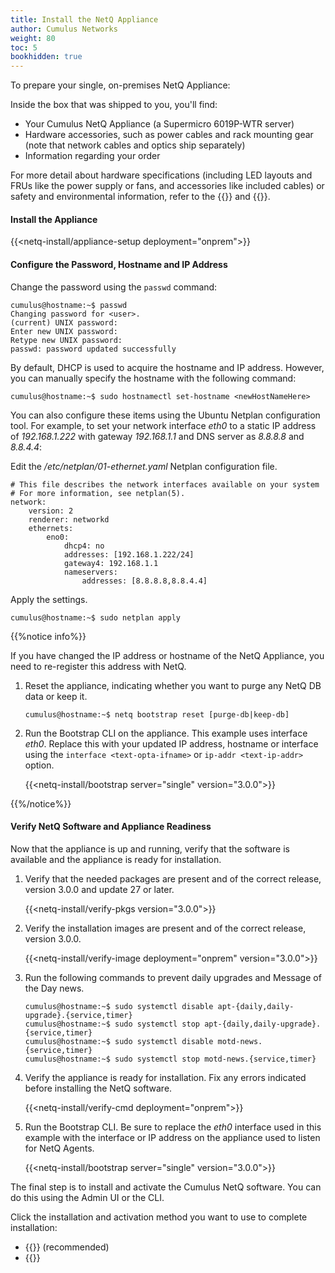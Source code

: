 ```yaml
---
title: Install the NetQ Appliance
author: Cumulus Networks
weight: 80
toc: 5
bookhidden: true
---
```

To prepare your single, on-premises NetQ Appliance:

Inside the box that was shipped to you, you'll find:

- Your Cumulus NetQ Appliance (a Supermicro 6019P-WTR server)
- Hardware accessories, such as power cables and rack mounting gear (note that network cables and optics ship separately)
- Information regarding your order

For more detail about hardware specifications (including LED layouts and FRUs like the power supply or fans, and accessories like included cables) or safety and environmental information, refer to the {{<exlink url="https://www.supermicro.com/manuals/superserver/1U/MNL-1943.pdf" text="user manual">}} and {{<exlink url="https://www.supermicro.com/QuickRefs/superserver/1U/QRG-1943.pdf" text="quick reference guide">}}.

#### Install the Appliance

{{<netq-install/appliance-setup deployment="onprem">}}

#### Configure the Password, Hostname and IP Address

Change the password using the `passwd` command:

```
cumulus@hostname:~$ passwd
Changing password for <user>.
(current) UNIX password:
Enter new UNIX password:
Retype new UNIX password:
passwd: password updated successfully
```

By default, DHCP is used to acquire the hostname and IP address. However, you can manually specify the hostname with the following command:

```
cumulus@hostname:~$ sudo hostnamectl set-hostname <newHostNameHere>
```

You can also configure these items using the Ubuntu Netplan configuration tool. For example, to set your network interface *eth0* to a static IP address of *192.168.1.222* with gateway *192.168.1.1* and DNS server as *8.8.8.8* and *8.8.4.4*:

Edit the */etc/netplan/01-ethernet.yaml* Netplan configuration file.

```
# This file describes the network interfaces available on your system
# For more information, see netplan(5).
network:
    version: 2
    renderer: networkd
    ethernets:
        eno0:
            dhcp4: no
            addresses: [192.168.1.222/24]
            gateway4: 192.168.1.1
            nameservers:
                addresses: [8.8.8.8,8.8.4.4]
```

Apply the settings.

```
cumulus@hostname:~$ sudo netplan apply
```

{{%notice info%}}

If you have changed the IP address or hostname of the NetQ Appliance, you need to re-register this address with NetQ.

1. Reset the appliance, indicating whether you want to purge any NetQ DB data or keep it.

    ```
    cumulus@hostname:~$ netq bootstrap reset [purge-db|keep-db]
    ```

2. Run the Bootstrap CLI on the appliance. This example uses interface *eth0*. Replace this with your updated IP address, hostname or interface using the `interface <text-opta-ifname>` or `ip-addr <text-ip-addr>` option.

    {{<netq-install/bootstrap server="single" version="3.0.0">}}

{{%/notice%}}

#### Verify NetQ Software and Appliance Readiness

Now that the appliance is up and running, verify that the software is available and the appliance is ready for installation.

1. Verify that the needed packages are present and of the correct release, version 3.0.0 and update 27 or later.

    {{<netq-install/verify-pkgs version="3.0.0">}}

2. Verify the installation images are present and of the correct release, version 3.0.0.

    {{<netq-install/verify-image deployment="onprem" version="3.0.0">}}

3. Run the following commands to prevent daily upgrades and Message of the Day news.

    ```
    cumulus@hostname:~$ sudo systemctl disable apt-{daily,daily-upgrade}.{service,timer}
    cumulus@hostname:~$ sudo systemctl stop apt-{daily,daily-upgrade}.{service,timer}
    cumulus@hostname:~$ sudo systemctl disable motd-news.{service,timer}
    cumulus@hostname:~$ sudo systemctl stop motd-news.{service,timer}
    ```

4. Verify the appliance is ready for installation. Fix any errors indicated before installing the NetQ software.

    {{<netq-install/verify-cmd deployment="onprem">}}

5. Run the Bootstrap CLI. Be sure to replace the *eth0* interface used in this example with the interface or IP address on the appliance used to listen for NetQ Agents.

    {{<netq-install/bootstrap server="single" version="3.0.0">}}

The final step is to install and activate the Cumulus NetQ software.  You can do this using the Admin UI or the CLI.

Click the installation and activation method you want to use to complete installation:

- {{<link title="Install NetQ Using the Admin UI" text="Use the Admin UI">}} (recommended)
- {{<link title="Install NetQ Using the CLI" text="Use the CLI">}}